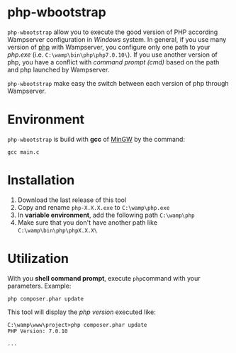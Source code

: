 # php-wbootstrap

`php-wbootstrap` allow you to execute the good version of PHP according Wampserver configuration in _Windows_ system.
In general, if you use many version of [php](http://php.net/downloads.php) with Wampserver, you configure only one path to your _php.exe_ (i.e. `C:\wamp\bin\php\php7.0.10\`).
If you use another version of php, you have a conflict with *command prompt (cmd)* based on the path and php launched by Wampserver.

`php-wbootstrap` make easy the switch between each version of php through Wampserver.

# Environment

`php-wbootstrap` is build with **gcc** of [MinGW](http://www.mingw.org/) by the command:

```shell
gcc main.c
```

# Installation

1. Download the last release of this tool
2. Copy and rename `php-X.X.X.exe` to `C:\wamp\php.exe`
3. In **variable environment**, add the following path `C:\wamp\php`
4. Make sure that you don't have another path like `C:\wamp\bin\php\phpX.X.X\`

# Utilization

With you **shell command prompt**, execute `php`command with your parameters. Example:

```shell
php composer.phar update
```

This tool will display the _php version_ executed like:

```shell
C:\wamp\www\project>php composer.phar update
PHP Version: 7.0.10

...
```